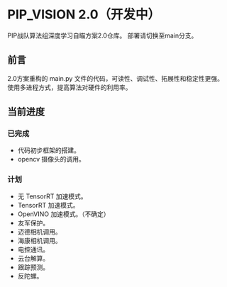 # PIP_VISION 2.0（开发中）
PIP战队算法组深度学习自瞄方案2.0仓库。
部署请切换至main分支。

## 前言
2.0方案重构的 main.py 文件的代码，可读性、调试性、拓展性和稳定性更强。\
使用多进程方式，提高算法对硬件的利用率。

## 当前进度
### 已完成
- 代码初步框架的搭建。
- opencv 摄像头的调用。
### 计划
- 无 TensorRT 加速模式。
- TensorRT 加速模式。
- OpenVINO 加速模式。（不确定）
- 友军保护。
- 迈德相机调用。
- 海康相机调用。
- 电控通讯。
- 云台解算。
- 跟踪预测。
- 反陀螺。

